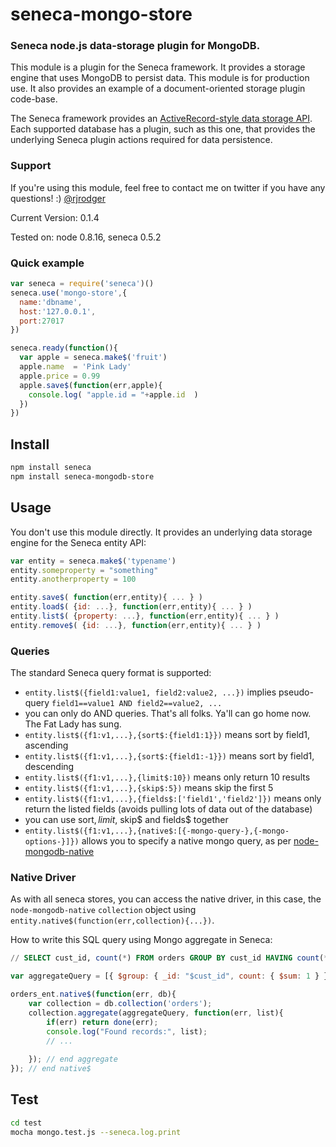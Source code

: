 # seneca-mongo-store

### Seneca node.js data-storage plugin for MongoDB.

This module is a plugin for the Seneca framework. It provides a
storage engine that uses MongoDB to persist data. This module is for production use.
It also provides an example of a document-oriented storage plugin code-base.

The Seneca framework provides an 
[ActiveRecord-style data storage API](http://senecajs.org/data-entities.html). 
Each supported database has a plugin, such as this one, that
provides the underlying Seneca plugin actions required for data
persistence.


### Support

If you're using this module, feel free to contact me on twitter if you
have any questions! :) [@rjrodger](http://twitter.com/rjrodger)

Current Version: 0.1.4

Tested on: node 0.8.16, seneca 0.5.2



### Quick example

```JavaScript
var seneca = require('seneca')()
seneca.use('mongo-store',{
  name:'dbname',
  host:'127.0.0.1',
  port:27017
})

seneca.ready(function(){
  var apple = seneca.make$('fruit')
  apple.name  = 'Pink Lady'
  apple.price = 0.99
  apple.save$(function(err,apple){
    console.log( "apple.id = "+apple.id  )
  })
})
```


## Install

```sh
npm install seneca
npm install seneca-mongodb-store
```


## Usage

You don't use this module directly. It provides an underlying data storage engine for the Seneca entity API:

```JavaScript
var entity = seneca.make$('typename')
entity.someproperty = "something"
entity.anotherproperty = 100

entity.save$( function(err,entity){ ... } )
entity.load$( {id: ...}, function(err,entity){ ... } )
entity.list$( {property: ...}, function(err,entity){ ... } )
entity.remove$( {id: ...}, function(err,entity){ ... } )
```


### Queries

The standard Seneca query format is supported:

   * `entity.list$({field1:value1, field2:value2, ...})` implies pseudo-query `field1==value1 AND field2==value2, ...`
   * you can only do AND queries. That's all folks. Ya'll can go home now. The Fat Lady has sung.
   * `entity.list$({f1:v1,...},{sort$:{field1:1}})` means sort by field1, ascending
   * `entity.list$({f1:v1,...},{sort$:{field1:-1}})` means sort by field1, descending
   * `entity.list$({f1:v1,...},{limit$:10})` means only return 10 results
   * `entity.list$({f1:v1,...},{skip$:5})` means skip the first 5
   * `entity.list$({f1:v1,...},{fields$:['field1','field2']})` means only return the listed fields (avoids pulling lots of data out of the database)
   * you can use sort$, limit$, skip$ and fields$ together
   * `entity.list$({f1:v1,...},{native$:[{-mongo-query-},{-mongo-options-}]})` allows you to specify a native mongo query, as per [node-mongodb-native](http://mongodb.github.com/node-mongodb-native/markdown-docs/queries.html) 


### Native Driver

As with all seneca stores, you can access the native driver, in this case, 
the `node-mongodb-native` `collection` object using `entity.native$(function(err,collection){...})`.

How to write this SQL query using Mongo aggregate in Seneca:

```SQL
// SELECT cust_id, count(*) FROM orders GROUP BY cust_id HAVING count(*) > 1
```

```JavaScript
var aggregateQuery = [{ $group: { _id: "$cust_id", count: { $sum: 1 } } }, { $match: { count: { $gt: 1 } } } ];

orders_ent.native$(function(err, db){
	var collection = db.collection('orders');
	collection.aggregate(aggregateQuery, function(err, list){
		if(err) return done(err);
		console.log("Found records:", list);
		// ...
						
	}); // end aggregate 
}); // end native$
````

## Test

```bash
cd test
mocha mongo.test.js --seneca.log.print
```


